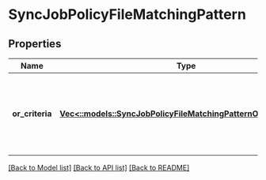 # SyncJobPolicyFileMatchingPattern

## Properties
Name | Type | Description | Notes
------------ | ------------- | ------------- | -------------
**or_criteria** | [**Vec<::models::SyncJobPolicyFileMatchingPatternOrCriteriaItem>**](SyncJobPolicyFileMatchingPatternOrCriteriaItem.md) | An array containing objects with \&quot;and_criteria\&quot; properties, each set of and_criteria will be logically OR&#39;ed together to create the full file matching pattern. | [optional] [default to null]

[[Back to Model list]](../README.md#documentation-for-models) [[Back to API list]](../README.md#documentation-for-api-endpoints) [[Back to README]](../README.md)


